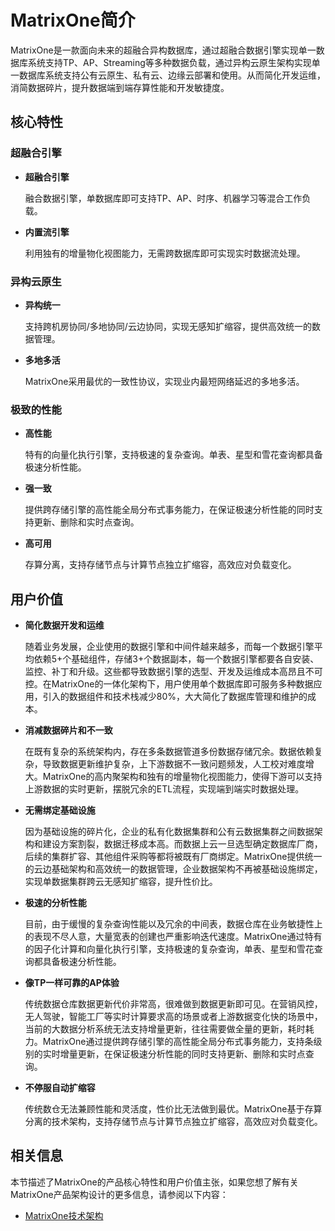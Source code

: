 # **MatrixOne简介**

MatrixOne是一款面向未来的超融合异构数据库，通过超融合数据引擎实现单一数据库系统支持TP、AP、Streaming等多种数据负载，通过异构云原生架构实现单一数据库系统支持公有云原生、私有云、边缘云部署和使用。从而简化开发运维，消简数据碎片，提升数据端到端存算性能和开发敏捷度。  

## **核心特性**

### **超融合引擎**

* **超融合引擎**

     融合数据引擎，单数据库即可支持TP、AP、时序、机器学习等混合工作负载。

* **内置流引擎**

     利用独有的增量物化视图能力，无需跨数据库即可实现实时数据流处理。

### **异构云原生**

* **异构统一**

     支持跨机房协同/多地协同/云边协同，实现无感知扩缩容，提供高效统一的数据管理。

* **多地多活**

     MatrixOne采用最优的一致性协议，实现业内最短网络延迟的多地多活。

### **极致的性能**

* **高性能**

     特有的向量化执行引擎，支持极速的复杂查询。单表、星型和雪花查询都具备极速分析性能。

* **强一致**

     提供跨存储引擎的高性能全局分布式事务能力，在保证极速分析性能的同时支持更新、删除和实时点查询。

* **高可用**

     存算分离，支持存储节点与计算节点独立扩缩容，高效应对负载变化。

## **用户价值**

* **简化数据开发和运维**

     随着业务发展，企业使用的数据引擎和中间件越来越多，而每一个数据引擎平均依赖5+个基础组件，存储3+个数据副本，每一个数据引擎都要各自安装、监控、补丁和升级。这些都导致数据引擎的选型、开发及运维成本高昂且不可控。在MatrixOne的一体化架构下，用户使用单个数据库即可服务多种数据应用，引入的数据组件和技术栈减少80%，大大简化了数据库管理和维护的成本。

* **消减数据碎片和不一致**

     在既有复杂的系统架构内，存在多条数据管道多份数据存储冗余。数据依赖复杂，导致数据更新维护复杂，上下游数据不一致问题频发，人工校对难度增大。MatrixOne的高内聚架构和独有的增量物化视图能力，使得下游可以支持上游数据的实时更新，摆脱冗余的ETL流程，实现端到端实时数据处理。

* **无需绑定基础设施**

     因为基础设施的碎片化，企业的私有化数据集群和公有云数据集群之间数据架构和建设方案割裂，数据迁移成本高。而数据上云一旦选型确定数据库厂商，后续的集群扩容、其他组件采购等都将被既有厂商绑定。MatrixOne提供统一的云边基础架构和高效统一的数据管理，企业数据架构不再被基础设施绑定，实现单数据集群跨云无感知扩缩容，提升性价比。

* **极速的分析性能**

     目前，由于缓慢的复杂查询性能以及冗余的中间表，数据仓库在业务敏捷性上的表现不尽人意，大量宽表的创建也严重影响迭代速度。MatrixOne通过特有的因子化计算和向量化执行引擎，支持极速的复杂查询，单表、星型和雪花查询都具备极速分析性能。

* **像TP一样可靠的AP体验**

     传统数据仓库数据更新代价非常高，很难做到数据更新即可见。在营销风控，无人驾驶，智能工厂等实时计算要求高的场景或者上游数据变化快的场景中，当前的大数据分析系统无法支持增量更新，往往需要做全量的更新，耗时耗力。MatrixOne通过提供跨存储引擎的高性能全局分布式事务能力，支持条级别的实时增量更新，在保证极速分析性能的同时支持更新、删除和实时点查询。

* **不停服自动扩缩容**

     传统数仓无法兼顾性能和灵活度，性价比无法做到最优。MatrixOne基于存算分离的技术架构，支持存储节点与计算节点独立扩缩容，高效应对负载变化。

## **相关信息**

本节描述了MatrixOne的产品核心特性和用户价值主张，如果您想了解有关MatrixOne产品架构设计的更多信息，请参阅以下内容：  

* [MatrixOne技术架构](matrixone-architecture-design.md)
